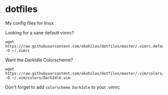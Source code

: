 # dotfiles
My config files for linux

Looking for a sane default vimrc?
```
wget https://raw.githubusercontent.com/ekohilas/dotfiles/master/.vimrc.default -O ~/.vimrc
```

Want the DarkIdle Colorscheme?
```
wget https://raw.githubusercontent.com/ekohilas/dotfiles/master/.vim/colors/DarkIdle.vim -O ~/.vim/colors/DarkIdle.vim
```
Don't forget to add ```colorscheme DarkIdle``` to your .vimrc

